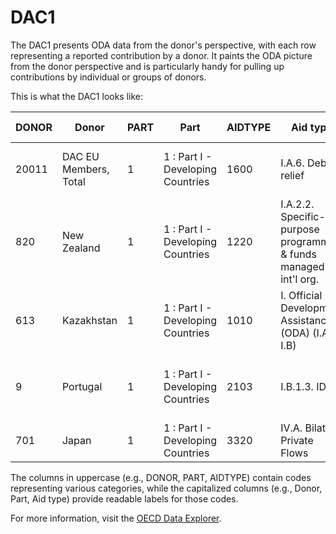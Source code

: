# DAC1

The DAC1 presents ODA data from the donor's perspective, with each row representing a reported contribution by a donor. It paints the ODA picture from the donor perspective and is particularly handy for pulling up contributions by individual or groups of donors.

This is what the DAC1 looks like: 

| DONOR | Donor                      | PART | Part                              | AIDTYPE | Aid type                                                   | FLOWS | Fund flows             | AMOUNTTYPE | Amount type                        | TIME | Year | Value         | Flags |
|-------|----------------------------|------|-----------------------------------|---------|------------------------------------------------------------|-------|------------------------|------------|-----------------------------------|------|------|---------------|-------|
| 20011 | DAC EU Members, Total      | 1    | 1 : Part I - Developing Countries | 1600    | I.A.6. Debt relief                                         | 1130  | Disbursements received | A          | Current Prices (USD millions)      | 2012 | 2012 | -418.25       |       |
| 820   | New Zealand                | 1    | 1 : Part I - Developing Countries | 1220    | I.A.2.2. Specific-purpose programmes & funds managed by int'l org. | 1151  | Commitments-Grants     | N          | National currency (millions)       | 2018 | 2018 | 53.805232     |       |
| 613   | Kazakhstan                 | 1    | 1 : Part I - Developing Countries | 1010    | I. Official Development Assistance (ODA) (I.A + I.B)       | 1150  | Commitments-Total      | A          | Current Prices (USD millions)      | 2022 | 2022 | 36.863453     |       |
| 9     | Portugal                   | 1    | 1 : Part I - Developing Countries | 2103    | I.B.1.3. IDA                                              | 1140  | Net Disbursements      | D          | Constant Prices (2022 USD millions) | 2009 | 2009 | 1.055612      |       |
| 701   | Japan                      | 1    | 1 : Part I - Developing Countries | 3320    | IV.A. Bilateral Private Flows                              | 1140  | Net Disbursements      | N          | National currency (millions)       | 2005 | 2005 | 1720898.232   |       |

The columns in uppercase (e.g., DONOR, PART, AIDTYPE) contain codes representing various categories, while the capitalized columns (e.g., Donor, Part, Aid type) provide readable labels for those codes.

For more information, visit the [OECD Data Explorer](https://data-explorer.oecd.org/vis?tm=DAC1&pg=0&snb=1&df[ds]=dsDisseminateFinalDMZ&df[id]=DSD_DAC1%40DF_DAC1&df[ag]=OECD.DCD.FSD&df[vs]=1.3&dq=DAC...1140%2B1160..Q.&lom=LASTNPERIODS&lo=10&to[TIME_PERIOD]=false).